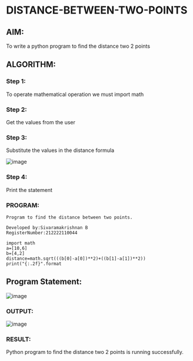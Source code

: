 # DISTANCE-BETWEEN-TWO-POINTS

## AIM:
To write a python program to find the distance two 2 points

## ALGORITHM:

### Step 1: 
To operate mathematical operation we must import math

### Step 2: 
Get the values from the user

### Step 3: 
Substitute the values in the distance formula  

![image](https://github.com/SivaramakrishnanBaskar/DISTANCE-BETWEEN-TWO-POINTS/assets/119476322/d32ca5cf-4201-4f6c-88c6-72f7ad79be7d)

### Step 4: 
Print the statement

### PROGRAM:
```
Program to find the distance between two points.

Developed by:Sivaramakrishnan B
RegisterNumber:212222110044

import math
a=[10,6]
b=[4,2]
distance=math.sqrt(((b[0]-a[0])**2)+((b[1]-a[1])**2))
print("{:.2f}".format

```
## Program Statement:
![image](https://github.com/SivaramakrishnanBaskar/DISTANCE-BETWEEN-TWO-POINTS/assets/119476322/5bad2146-245e-42fb-8ee3-e767e801e507)

### OUTPUT:
![image](https://github.com/SivaramakrishnanBaskar/DISTANCE-BETWEEN-TWO-POINTS/assets/119476322/f363b23e-8b32-4f3d-ace9-0161de6c5548)

### RESULT:
Python program to find the distance two 2 points is running successfully.
